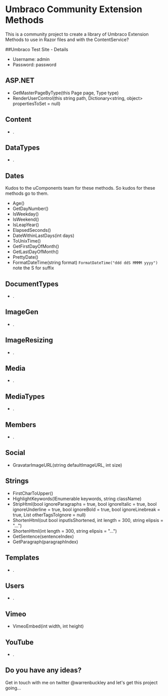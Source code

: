 Umbraco Community Extension Methods
========================
This is a community project to create a library of Umbraco Extension Methods to use in Razor files and with the ContentService?

##Umbraco Test Site - Details
* Username: admin
* Password: password

## ASP.NET
* GetMasterPageByType(this Page page, Type type)
* RenderUserControl(this string path, Dictionary<string, object> propertiesToSet = null)

## Content
* .

## DataTypes
* .

## Dates
Kudos to the uComponents team for these methods. So kudos for these methods go to them.

* Age()
* GetDayNumber()
* IsWeekday()
* IsWeekend()
* IsLeapYear()
* ElapsedSeconds()
* DateWithinLastDays(int days)
* ToUnixTime()
* GetFirstDayOfMonth()
* GetLastDayOfMonth()
* PrettyDate()
* FormatDateTime(string format) `FormatDateTime("ddd ddS MMMM yyyy")` note the S for suffix


## DocumentTypes
* .

## ImageGen
* .

## ImageResizing
* .

## Media
* .

## MediaTypes
* .

## Members
* .

## Social
* GravatarImageURL(string defaultImageURL, int size)

## Strings
* FirstCharToUpper()
* HighlightKeywords(IEnumerable<string> keywords, string className)
* StripHtml(bool ignoreParagraphs = true, bool ignoreItalic = true, bool ignoreUnderline = true, bool ignoreBold = true, bool ignoreLinebreak = true, List<string> otherTagsToIgnore = null)
* ShortenHtml(out bool inputIsShortened, int length = 300, string elipsis = "...")
* ShortenHtml(int length = 300, string elipsis = "...")
* GetSentence(sentenceIndex)
* GetParagraph(paragraphIndex) 

## Templates
* .

## Users
* .

## Vimeo
* VimeoEmbed(int width, int height)


## YouTube
* .


## Do you have any ideas?
Get in touch with me on twitter @warrenbuckley and let's get this project going...
